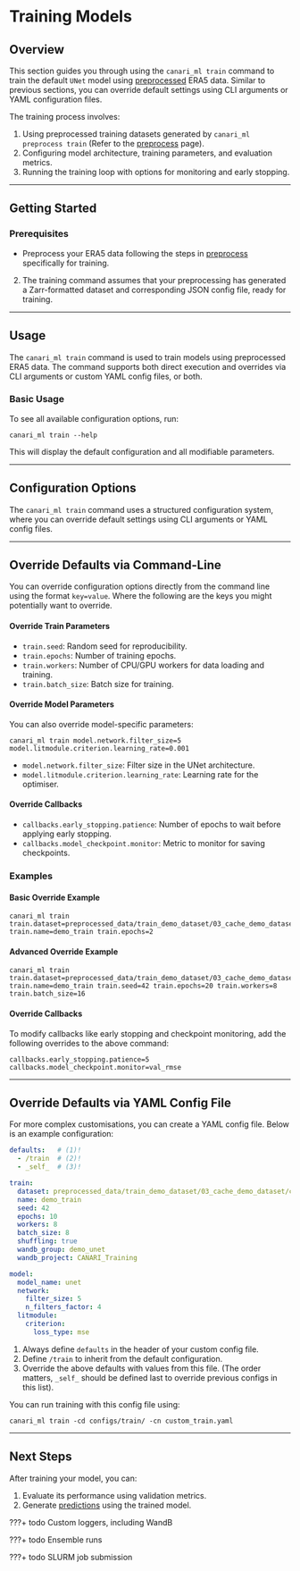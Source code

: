 # Training Models

## Overview

This section guides you through using the `canari_ml train` command to train the default `UNet` model using [preprocessed](user-guide/preprocess/usage.md) ERA5 data. Similar to previous sections, you can override default settings using CLI arguments or YAML configuration files.

The training process involves:

1. Using preprocessed training datasets generated by `canari_ml preprocess train` (Refer to the [preprocess](user-guide/preprocess/usage.md) page).
2. Configuring model architecture, training parameters, and evaluation metrics.
3. Running the training loop with options for monitoring and early stopping.

---

## Getting Started

### Prerequisites

- Preprocess your ERA5 data following the steps in [preprocess](user-guide/preprocess/usage.md) specifically for training.
2. The training command assumes that your preprocessing has generated a Zarr-formatted dataset and corresponding JSON config file, ready for training.

---

## Usage

The `canari_ml train` command is used to train models using preprocessed ERA5 data. The command supports both direct execution and overrides via CLI arguments or custom YAML config files, or both.

### Basic Usage

To see all available configuration options, run:

``` console
canari_ml train --help
```

This will display the default configuration and all modifiable parameters.

---

## Configuration Options

The `canari_ml train` command uses a structured configuration system, where you can override default settings using CLI arguments or YAML config files. 

---

## Override Defaults via Command-Line

You can override configuration options directly from the command line using the format `key=value`. Where the following are the keys you might potentially want to override.

#### Override Train Parameters

- `train.seed`: Random seed for reproducibility.
- `train.epochs`: Number of training epochs.
- `train.workers`: Number of CPU/GPU workers for data loading and training.
- `train.batch_size`: Batch size for training.

#### Override Model Parameters

You can also override model-specific parameters:

``` console
canari_ml train model.network.filter_size=5 model.litmodule.criterion.learning_rate=0.001
```

- `model.network.filter_size`: Filter size in the UNet architecture.
- `model.litmodule.criterion.learning_rate`: Learning rate for the optimiser.

#### Override Callbacks

- `callbacks.early_stopping.patience`: Number of epochs to wait before applying early stopping.
- `callbacks.model_checkpoint.monitor`: Metric to monitor for saving checkpoints.

### Examples

#### Basic Override Example
``` console
canari_ml train train.dataset=preprocessed_data/train_demo_dataset/03_cache_demo_dataset/cached.DAY.north.json train.name=demo_train train.epochs=2
```

#### Advanced Override Example
``` console
canari_ml train train.dataset=preprocessed_data/train_demo_dataset/03_cache_demo_dataset/cached.DAY.north.json train.name=demo_train train.seed=42 train.epochs=20 train.workers=8 train.batch_size=16
```

#### Override Callbacks

To modify callbacks like early stopping and checkpoint monitoring, add the following overrides to the above command:

``` console
callbacks.early_stopping.patience=5 callbacks.model_checkpoint.monitor=val_rmse
```

---

## Override Defaults via YAML Config File

For more complex customisations, you can create a YAML config file. Below is an example configuration:

``` yaml title="configs/train/custom_train.yaml" linenums="1"
defaults:   # (1)!
  - /train  # (2)!
  - _self_  # (3)!

train:
  dataset: preprocessed_data/train_demo_dataset/03_cache_demo_dataset/cached.DAY.north.json
  name: demo_train
  seed: 42
  epochs: 10
  workers: 8
  batch_size: 8
  shuffling: true
  wandb_group: demo_unet
  wandb_project: CANARI_Training

model:
  model_name: unet
  network:
    filter_size: 5
    n_filters_factor: 4
  litmodule:
    criterion:
      loss_type: mse
```

1. Always define `defaults` in the header of your custom config file.
2. Define `/train` to inherit from the default configuration.
3. Override the above defaults with values from this file. (The order matters, `_self_` should be defined last to override previous configs in this list).

You can run training with this config file using:

``` console
canari_ml train -cd configs/train/ -cn custom_train.yaml
```

---

## Next Steps

After training your model, you can:

1. Evaluate its performance using validation metrics.
2. Generate [predictions](../predict/usage.md) using the trained model.

???+ todo
    Custom loggers, including WandB

???+ todo
    Ensemble runs

???+ todo
    SLURM job submission
